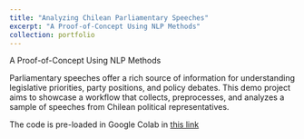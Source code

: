 ```yaml
---
title: "Analyzing Chilean Parliamentary Speeches"
excerpt: "A Proof-of-Concept Using NLP Methods"
collection: portfolio
---
```

A Proof-of-Concept Using NLP Methods

Parliamentary speeches offer a rich source of information for understanding legislative priorities, party positions, and policy debates. This demo project aims to showcase a workflow that collects, preprocesses, and analyzes a sample of speeches from Chilean political representatives.

The code is pre-loaded in Google Colab in [this link](https://colab.research.google.com/drive/1AJ5KwIHNwp4awpzIONerHoziwuCjJQvK?usp=sharing)